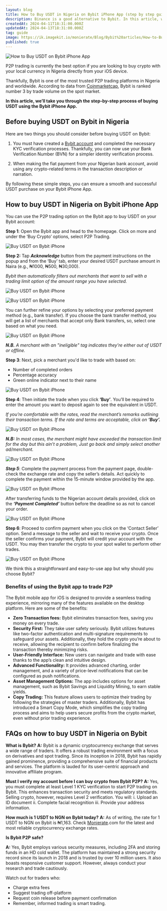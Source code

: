 ```yaml
---
layout: blog
title: How to Buy USDT in Nigeria on Bybit iPhone App (step by step guide)
description: Binance is a good alternative to Bybit. In this article, we’ll take you through the step-by-step process of buying USDT using the Bybit iPhone App.
createdAt: 2024-04-11T18:31:00.000Z
updatedAt: 2024-04-13T18:31:00.000Z
tag: guide
image: https://ik.imagekit.io/monierate/Blog/Bybit%20articles/How-to-Buy-USDT-in-Nigeria-on-Bybit-iPhone-App.jpg?updatedAt=1713032780819
published: true
---
```

![How to Buy USDT on Bybit iPhone App](https://ik.imagekit.io/monierate/Blog/Bybit%20articles/How-to-Buy-USDT-in-Nigeria-on-Bybit-iPhone-App.jpg?updatedAt=1713032780819)

P2P trading is currently the best option if you are looking to buy crypto with your local currency in Nigeria directly from your iOS device.

Thankfully, Bybit is one of the most trusted P2P trading platforms in Nigeria and worldwide. According to data from [Coinmarketcap](https://coinmarketcap.com/rankings/exchanges/), Bybit is ranked number 3 by trade volume on the spot market.

**In this article, we’ll take you through the step-by-step process of buying USDT using the Bybit iPhone App.**

## Before buying USDT on Bybit in Nigeria

Here are two things you should consider before buying USDT on Bybit:

1. You must have created a [Bybit account](https://www.bybit.com/en/promo/global/p2p-introduce/) and completed the necessary KYC verification processes. Thankfully, you can now use your Bank Verification Number (BVN) for a simpler identity verification process.

2. When making the fiat payment from your Nigerian bank account, avoid using any crypto-related terms in the transaction description or narration.

By following these simple steps, you can ensure a smooth and successful USDT purchase on your Bybit iPhone App.

## How to buy USDT in Nigeria on Bybit iPhone App

You can use the P2P trading option on the Bybit app to buy USDT on your Bybit account:

**Step 1**: Open the Bybit app and head to the homepage. Click on more and under the ‘Buy Crypto’ options, select P2P Trading.

![Buy USDT on Bybit iPhone](https://ik.imagekit.io/monierate/Blog/Bybit%20articles/USDT-Bybit-home-p2p.png)

**Step 2:** Tap ***Acknowledge*** button from the payment instructions on the popup and from the ‘Buy’ tab, enter your desired USDT purchase amount in Naira (e.g., ₦1000, ₦500, ₦30,000). 

*Bybit then automatically filters out merchants that want to sell with a trading limit option of the amount range you have selected.* 

![Buy USDT on Bybit iPhone](https://ik.imagekit.io/monierate/Blog/Bybit%20articles/USDT-Bybit-Nigeria-acknowledge.png)

![Buy USDT on Bybit iPhone](https://ik.imagekit.io/monierate/Blog/Bybit%20articles/USDT-Bybit-Nigeria-fiat-price.png)

You can further refine your options by selecting your preferred payment method (e.g., bank transfer). If you choose the bank transfer method, you will get a list of merchants that accept only Bank transfers, so, select one based on what you need.

![Buy USDT on Bybit iPhone](https://ik.imagekit.io/monierate/Blog/Bybit%20articles/USDT-Bybit-Nigeria-merchants.png)

***N.B.** A merchant with an "ineligible" tag indicates they're either out of USDT or offline.*

**Step 3**: Next, pick a merchant you'd like to trade with based on:
-   Number of completed orders
-   Percentage accuracy
-   Green online indicator next to their name

![Buy USDT on Bybit iPhone](https://ik.imagekit.io/monierate/Blog/Bybit%20articles/USDT-Bybit-iphone-verified.png)

**Step 4**: Then initiate the trade when you click **‘Buy’**. You’ll be required to enter the amount you want to deposit again to see the equivalent in USDT. 

*If you’re comfortable with the rates, read the merchant’s remarks outlining their transaction terms. If the rate and terms are acceptable, click on **‘Buy’.***

![Buy USDT on Bybit iPhone](https://ik.imagekit.io/monierate/Blog/Bybit%20articles/USDT-Bybit-Nigeria-fiat-price.png)

***N.B:** In most cases, the merchant might have exceeded the transaction limit for the day but this ain’t a problem, Just go back and simply select another ad/merchant.*

![Buy USDT on Bybit iPhone](https://ik.imagekit.io/monierate/Blog/Bybit%20articles/USDT-Bybit-Nigeria-merchant-limit.png?updatedAt=1712613442377)

***Step 5***: Complete the payment process from the payment page, double-check the exchange rate and copy the seller’s details. Act quickly to complete the payment within the 15-minute window provided by the app.

![Buy USDT on Bybit iPhone](https://ik.imagekit.io/monierate/Blog/Bybit%20articles/USDT-Bybit-Nigeria-checkout-pay.png)

After transferring funds to the Nigerian account details provided, click on the ***‘Payment Completed’*** button before the deadline so as not to cancel your order.

![Buy USDT on Bybit iPhone](https://ik.imagekit.io/monierate/Blog/Bybit%20articles/USDT-Bybit-Nigeria-payment-completed.png)

**Step 6**: Proceed to confirm payment when you click on the ‘Contact Seller’ option. Send a message to the seller and wait to receive your crypto. Once the seller confirms your payment, Bybit will credit your account with the USDT. You may then transfer the crypto to your spot wallet to perform other trades.

![Buy USDT on Bybit iPhone](https://ik.imagekit.io/monierate/Blog/Bybit%20articles/USDT-Bybit-Nigeria-recieved.png)

We think this a straightforward and easy-to-use app but why should you choose Bybit?

### Benefits of using the Bybit app to trade P2P
The Bybit mobile app for iOS is designed to provide a seamless trading experience, mirroring many of the features available on the desktop platform. Here are some of the benefits:

-   **Zero Transaction fees:** Bybit eliminates transaction fees, saving you money on every trade.
-   **Security First:** They take user safety seriously. Bybit utilizes features like two-factor authentication and multi-signature requirements to safeguard your assets. Additionally, they hold the crypto you’re about to receive, allowing the recipient to confirm before finalizing the transaction thereby minimizing risks.
-   **User-Friendly Interface:** New users can navigate and trade with ease thanks to the app’s clean and intuitive design.
-   **Advanced Functionality:** It provides advanced charting, order management, and a variety of price-level notifications that can be configured as push notifications.
-   **Asset Management Options:** The app includes options for asset management, such as Bybit Savings and Liquidity Mining, to earn stable yields.
-   **Copy Trading:** This feature allows users to optimize their trading by following the strategies of master traders. Additionally, Bybit has introduced a Smart Copy Mode, which simplifies the copy trading process and aims to help users secure profits from the crypto market, even without prior trading experience.
  

## FAQs on how to buy USDT in Nigeria on Bybit

**What is Bybit?**
**A:** Bybit is a dynamic cryptocurrency exchange that serves a wide range of traders. It offers a robust trading environment with a focus on derivatives and spot trading. Since its inception in 2018, Bybit has rapidly gained prominence, providing a comprehensive suite of financial products and services. The platform is lauded for its user-centric approach and innovative affiliate program.

**Must I verify my account before I can buy crypto from Bybit P2P?**
**A:** Yes, you must complete at least Level 1 KYC verification to start P2P trading on Bybit. This enhances transaction security and meets regulatory standards. Selling crypto, however, requires Level 2 verification. You will: i. Upload an ID document ii. Complete facial recognition iii. Provide your address information.

**How much is 1 USDT to NGN on Bybit today?**
**A:**  As of writing, the rate for 1 USDT to NGN on Bybit is ₦1,163. Check [Monierate](https://monierate.com/converter/bybit?Amount=1&From=USD&To=NGN).com for the latest and most reliable cryptocurrency exchange rates.

**Is Bybit P2P safe?**

**A:** Yes, Bybit employs various security measures, including 2FA and storing funds in an HD cold wallet. The platform has maintained a strong security record since its launch in 2018 and is trusted by over 10 million users. It also boasts responsive customer support. However, always conduct your research and trade cautiously.

Watch out for traders who:

-   Charge extra fees
-   Suggest trading off-platform
-   Request coin release before payment confirmation
-   Remember, informed trading is smart trading.
